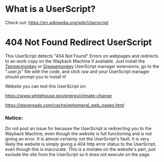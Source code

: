 # What is a UserScript?
Check out: https://en.wikipedia.org/wiki/Userscript

# 404 Not Found Redirect UserScript
This UserScript detects "404 Not Found" Errors on webpages and redirects to an work copy on the Wayback Machine if available. Just install the [Tampermonkey](https://www.tampermonkey.net/) or [Greasemonkey](https://addons.mozilla.org/en-US/firefox/addon/greasemonkey/) UserScript manager extensions, go to the ".user.js" file with the code, and click raw and your UserScript manager should prompt you to install it!

Website you can test this UserScript on:

https://www.whitehouse.gov/energy/climate-change

https://stevereads.com/cache/ephemeral_web_pages.html

### Notice:
Do not post an issue for because the UserScript is redirecting you to the Wayback Machine, even though the website is full functioning and is not giving an error. It is almost certainly not the UserScript's fault. It is very likely the website is simply giving a 404 http error status to the UserScript, even though this is inaccurate. This is a mistake on the website's part, just exclude the site from the UserScript so it does not execute on the page.
